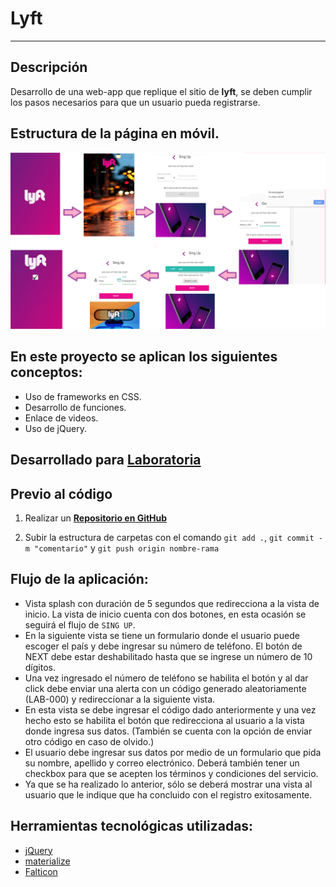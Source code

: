 # Lyft
***
## Descripción
Desarrollo de una web-app que replique el sitio de **lyft**, se deben cumplir los pasos necesarios para que un usuario pueda registrarse.

## Estructura de la página en móvil.
![Lyft estructure](https://raw.githubusercontent.com/RosyG/Lyft-v2/master/assets/images/lyft-structure.png)

## En este proyecto se aplican los siguientes conceptos:
  - Uso de frameworks en CSS.
  - Desarrollo de funciones.
  - Enlace de videos.
  - Uso de jQuery.

## Desarrollado para [Laboratoria](http://www.laboratoria.la/)

## Previo al código

1. Realizar un [**Repositorio en GitHub**](https://github.com/RosyG/lyft-v3)

2. Subir la estructura de carpetas con el comando `git add .`, `git commit -m "comentario"` y `git push origin nombre-rama`

## Flujo de la aplicación:
  - Vista splash con duración de 5 segundos que redirecciona a la vista de inicio. La vista de inicio cuenta con dos botones, en esta ocasión se seguirá el flujo de `SING UP`.
  - En la siguiente vista se tiene un formulario donde el usuario puede escoger el país y debe ingresar su número de teléfono. El botón de NEXT debe estar deshabilitado hasta que se ingrese un número de 10 dígitos.
  - Una vez ingresado el número de teléfono se habilita el botón y al dar click debe enviar una alerta con un código generado aleatoriamente (LAB-000) y redireccionar a la siguiente vista.
  - En esta vista se debe ingresar el código dado anteriormente y una vez hecho esto se habilita el botón que redirecciona al usuario a la vista donde ingresa sus datos. (También se cuenta con la opción de enviar otro código en caso de olvido.)
  - El usuario debe ingresar sus datos por medio de un formulario que pida su nombre, apellido y correo electrónico. Deberá también tener un checkbox para que se acepten los términos y condiciones del servicio.
  - Ya que se ha realizado lo anterior, sólo se deberá mostrar una vista al usuario que le indique que ha concluido con el registro exitosamente.


## Herramientas tecnológicas utilizadas:

* [jQuery](http://jquery.com/download/)
* [materialize](http://materializecss.com/)
* [Falticon](https://www.flaticon.es/categorias/mapas-y-banderas)
